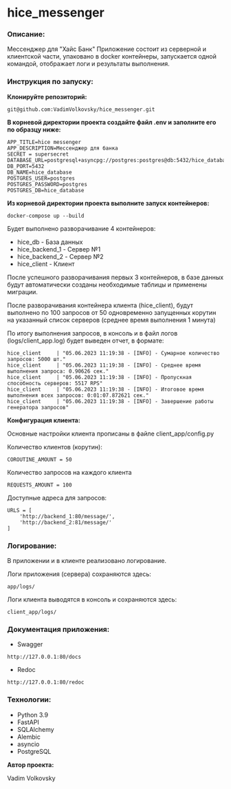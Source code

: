 # hice_messenger


### Описание:
Мессенджер для "Хайс Банк"
Приложение состоит из серверной и клиентской части, упаковано в docker контейнеры, запускается одной командой, отображает логи и результаты выполнения.

### Инструкция по запуску:
**Клонируйте репозиторий:**
```
git@github.com:VadimVolkovsky/hice_messenger.git
```

**В корневой директории проекта создайте файл .env и заполните его по образцу ниже:**
```
APP_TITLE=hice messenger
APP_DESCRIPTION=Мессенджер для банка
SECRET = supersecret
DATABASE_URL=postgresql+asyncpg://postgres:postgres@db:5432/hice_database
DB_PORT=5432
DB_NAME=hice_database
POSTGRES_USER=postgres
POSTGRES_PASSWORD=postgres
POSTGRES_DB=hice_database
```

**Из корневой директории проекта выполните запуск контейнеров:**
```
docker-compose up --build
```

Будет выполнено разворачивание 4 контейнеров:

- hice_db - База данных
- hice_backend_1 - Сервер №1
- hice_backend_2 - Сервер №2
- hice_client - Клиент

После успешного разворачивания первых 3 контейнеров, в базе данных будут автоматически созданы необходимые таблицы и применены миграции.

После разворачивания контейнера клиента (hice_client), будут выполнено по 100 запросов от 50 одновременно запущенных корутин на указанный список серверов (среднее время выполнения 1 минута)

По итогу выполнения запросов, в консоль и в файл логов (logs/client_app.log) будет выведен отчет, в формате:
```
hice_client     | "05.06.2023 11:19:38 - [INFO] - Сумарное количество запросов: 5000 шт."
hice_client     | "05.06.2023 11:19:38 - [INFO] - Среднее время выполнения запроса: 0.90626 сек."
hice_client     | "05.06.2023 11:19:38 - [INFO] - Пропускная способность серверов: 5517 RPS"
hice_client     | "05.06.2023 11:19:38 - [INFO] - Итоговое время выполнения всех запросов: 0:01:07.872621 сек."
hice_client     | "05.06.2023 11:19:38 - [INFO] - Завершение работы генератора запросов"
```


**Конфигурация клиента:**

Основные настройки клиента прописаны в файле client_app/config.py

Количество клиентов (корутин):
```
COROUTINE_AMOUNT = 50
```

Количество запросов на каждого клиента
```
REQUESTS_AMOUNT = 100
```

Доступные адреса для запросов:
```
URLS = [
    'http://backend_1:80/message/',
    'http://backend_2:81/message/'
]
```

### Логирование:
В приложении и в клиенте реализовано логирование.

Логи приложения (сервера) сохраняются здесь:
```
app/logs/
```

Логи клиента выводятся в консоль и сохраняются здесь:
```
client_app/logs/
```


### Документация приложения:
- Swagger
```
http://127.0.0.1:80/docs
```

- Redoc
```
http://127.0.0.1:80/redoc
```



### Технологии:
- Python 3.9
- FastAPI
- SQLAlchemy
- Alembic
- asyncio
- PostgreSQL


**Автор проекта:**

Vadim Volkovsky
